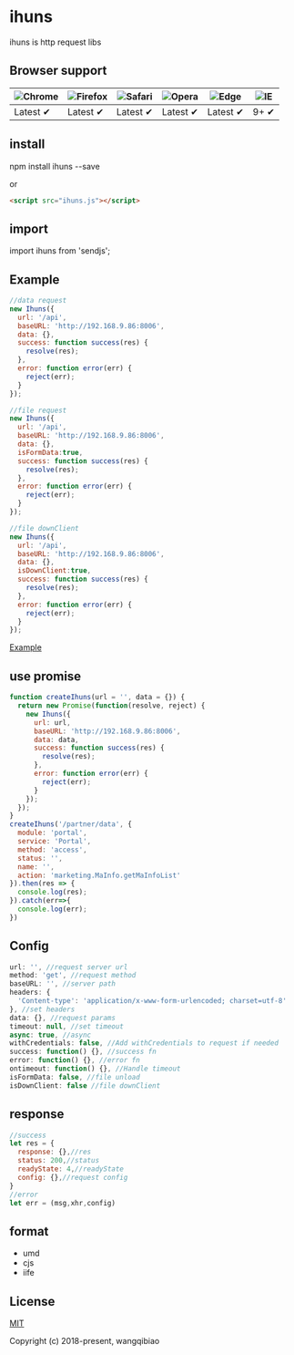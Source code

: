 # ihuns
ihuns is http request libs

## Browser support

![Chrome](https://raw.github.com/alrra/browser-logos/master/src/chrome/chrome_48x48.png) | ![Firefox](https://raw.github.com/alrra/browser-logos/master/src/firefox/firefox_48x48.png) | ![Safari](https://raw.github.com/alrra/browser-logos/master/src/safari/safari_48x48.png) | ![Opera](https://raw.github.com/alrra/browser-logos/master/src/opera/opera_48x48.png) | ![Edge](https://raw.github.com/alrra/browser-logos/master/src/edge/edge_48x48.png) | ![IE](https://raw.github.com/alrra/browser-logos/master/src/archive/internet-explorer_9-11/internet-explorer_9-11_48x48.png) |
--- | --- | --- | --- | --- | --- |
Latest ✔ | Latest ✔ | Latest ✔ | Latest ✔ | Latest ✔ | 9+ ✔ |

## install

npm install ihuns --save

or

```html
<script src="ihuns.js"></script>
```

## import

import ihuns from 'sendjs';

## Example

```js
//data request
new Ihuns({
  url: '/api',
  baseURL: 'http://192.168.9.86:8006',
  data: {},
  success: function success(res) {
    resolve(res);
  },
  error: function error(err) {
    reject(err);
  }
});
```

```js
//file request
new Ihuns({
  url: '/api',
  baseURL: 'http://192.168.9.86:8006',
  data: {},
  isFormData:true,
  success: function success(res) {
    resolve(res);
  },
  error: function error(err) {
    reject(err);
  }
});
```

```js
//file downClient
new Ihuns({
  url: '/api',
  baseURL: 'http://192.168.9.86:8006',
  data: {},
  isDownClient:true,
  success: function success(res) {
    resolve(res);
  },
  error: function error(err) {
    reject(err);
  }
});
```

[Example](https://github.com/wqb2017/ihuns/blob/master/example/index.js)

## use promise
```js
function createIhuns(url = '', data = {}) {
  return new Promise(function(resolve, reject) {
    new Ihuns({
      url: url,
      baseURL: 'http://192.168.9.86:8006',
      data: data,
      success: function success(res) {
        resolve(res);
      },
      error: function error(err) {
        reject(err);
      }
    });
  });
}
createIhuns('/partner/data', {
  module: 'portal',
  service: 'Portal',
  method: 'access',
  status: '',
  name: '',
  action: 'marketing.MaInfo.getMaInfoList'
}).then(res => {
  console.log(res);
}).catch(err=>{
  console.log(err);
})
```

## Config

```js
url: '', //request server url
method: 'get', //request method
baseURL: '', //server path
headers: {
  'Content-type': 'application/x-www-form-urlencoded; charset=utf-8'
}, //set headers
data: {}, //request params
timeout: null, //set timeout
async: true, //async
withCredentials: false, //Add withCredentials to request if needed
success: function() {}, //success fn
error: function() {}, //error fn
ontimeout: function() {}, //Handle timeout
isFormData: false, //file unload
isDownClient: false //file downClient
```

## response
```js
//success
let res = {
  response: {},//res
  status: 200,//status
  readyState: 4,//readyState
  config: {},//request config
}
//error
let err = (msg,xhr,config)
```

## format

* umd
* cjs
* iife

## License

[MIT](https://opensource.org/licenses/MIT)

Copyright (c) 2018-present, wangqibiao
